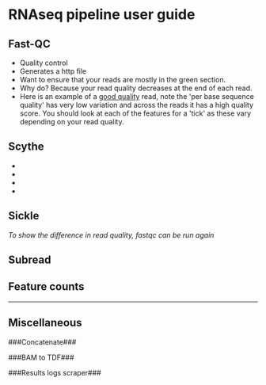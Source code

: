 RNAseq pipeline user guide
===========================

Fast-QC
-------

- Quality control
- Generates a http file
- Want to ensure that your reads are mostly in the green section.
- Why do? Because your read quality decreases at the end of each read.
- Here is an example of a [good quality](http://www.bioinformatics.babraham.ac.uk/projects/fastqc/good_sequence_short_fastqc/fastqc_report.html) read, note the 'per base sequence quality' has very low variation and across the reads it has a high quality score. You should look at each of the features for a 'tick' as these vary depending on your read quality. 


Scythe
------

-
-
-
-

Sickle
------

*To show the difference in read quality, fastqc can be run again*

Subread
-------

Feature counts
--------------

---

Miscellaneous
-------------

###Concatenate###

###BAM to TDF###

###Results logs scraper###

